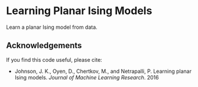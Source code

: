 # Learning Planar Ising Models
Learn a planar Ising model from data.

## Acknowledgements

If you find this code useful, please cite:
- Johnson, J. K., Oyen, D., Chertkov, M., and Netrapalli, P. Learning planar Ising models. *Journal of Machine Learning Research*. 2016

